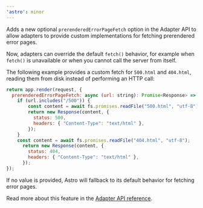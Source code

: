 ```yaml
---
'astro': minor
---
```


Adds a new optional `prerenderedErrorPageFetch` option in the Adapter API to allow adapters to provide custom implementations for fetching prerendered error pages.

Now, adapters can override the default `fetch()` behavior, for example when `fetch()` is unavailable or when you cannot call the server from itself.

The following example provides a custom fetch for `500.html` and `404.html`, reading them from disk instead of performing an HTTP call:
```js "prerenderedErrorPageFetch"
return app.render(request, {
  prerenderedErrorPageFetch: async (url: string): Promise<Response> => {
    if (url.includes("/500")) {
        const content = await fs.promises.readFile("500.html", "utf-8");
        return new Response(content, {
          status: 500,
          headers: { "Content-Type": "text/html" },
        });
    }
    const content = await fs.promises.readFile("404.html", "utf-8");
      return new Response(content, {
        status: 404,
        headers: { "Content-Type": "text/html" },
      });
});
```
If no value is provided, Astro will fallback to its default behavior for fetching error pages.

Read more about this feature in the [Adapter API reference](https://docs.astro.build/en/reference/adapter-reference/#prerenderederrorpagefetch).
